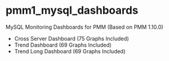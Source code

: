 # pmm1_mysql_dashboards
MySQL Monitoring Dashboards for PMM
(Based on PMM 1.10.0)

- Cross Server Dashboard (75 Graphs Included)
- Trend Dashboard (69 Graphs Included)
- Trend Long Dashboard (69 Graphs Included)
